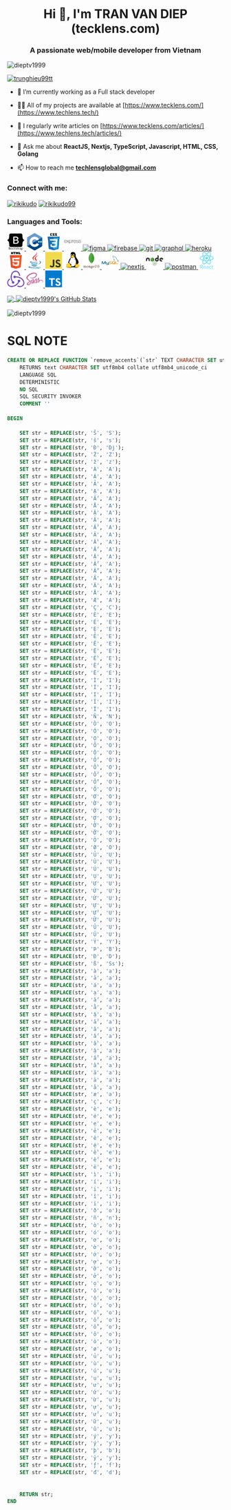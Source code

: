 <h1 align="center">Hi 👋, I'm TRAN VAN DIEP (tecklens.com)</h1>
<h3 align="center">A passionate web/mobile developer from Vietnam</h3>

<p align="left"> <img src="https://komarev.com/ghpvc/?username=dieptv1999&label=Profile%20views&color=0e75b6&style=flat" alt="dieptv1999" /> </p>

<p align="left"> <a href="https://github.com/ryo-ma/github-profile-trophy"><img src="https://github-profile-trophy.vercel.app/?username=dieptv1999" alt="trunghieu99tt" /></a> </p>

- 🌱 I’m currently working as a Full stack developer

- 👨‍💻 All of my projects are available at [https://www.tecklens.com/](https://www.techlens.tech/)

- 📝 I regularly write articles on [https://www.tecklens.com/articles/](https://www.techlens.tech/articles/)

- 💬 Ask me about **ReactJS, Nextjs, TypeScript, Javascript, HTML, CSS, Golang**

- 📫 How to reach me **techlensglobal@gmail.com**

<h3 align="left">Connect with me:</h3>
<p align="left">
<a href="https://www.linkedin.com/in/techlens/" target="blank"><img align="center" src="https://raw.githubusercontent.com/rahuldkjain/github-profile-readme-generator/master/src/images/icons/Social/linked-in-alt.svg" alt="rikikudo" height="30" width="40" /></a>
<a href="https://www.facebook.com/diep.tv99" target="blank"><img align="center" src="https://raw.githubusercontent.com/rahuldkjain/github-profile-readme-generator/master/src/images/icons/Social/facebook.svg" alt="rikikudo99" height="30" width="40" /></a>
</p>

<h3 align="left">Languages and Tools:</h3>
<p align="left"> 
  <a href="https://getbootstrap.com" target="_blank"> <img src="https://raw.githubusercontent.com/devicons/devicon/master/icons/bootstrap/bootstrap-plain-wordmark.svg" alt="bootstrap" width="40" height="40"/> </a>
 <a href="https://www.w3schools.com/cpp/" target="_blank"> <img src="https://raw.githubusercontent.com/devicons/devicon/master/icons/cplusplus/cplusplus-original.svg" alt="cplusplus" width="40" height="40"/> </a>
 <a href="https://www.w3schools.com/css/" target="_blank"> <img src="https://raw.githubusercontent.com/devicons/devicon/master/icons/css3/css3-original-wordmark.svg" alt="css3" width="40" height="40"/> </a>
 <a href="https://expressjs.com" target="_blank"> <img src="https://raw.githubusercontent.com/devicons/devicon/master/icons/express/express-original-wordmark.svg" alt="express" width="40" height="40"/> </a> 
  <a href="https://www.figma.com/" target="_blank"> <img src="https://www.vectorlogo.zone/logos/figma/figma-icon.svg" alt="figma" width="40" height="40"/> </a> <a href="https://firebase.google.com/" target="_blank"> <img src="https://www.vectorlogo.zone/logos/firebase/firebase-icon.svg" alt="firebase" width="40" height="40"/> </a> <a href="https://git-scm.com/" target="_blank"> <img src="https://www.vectorlogo.zone/logos/git-scm/git-scm-icon.svg" alt="git" width="40" height="40"/> </a> <a href="https://graphql.org" target="_blank"> <img src="https://www.vectorlogo.zone/logos/graphql/graphql-icon.svg" alt="graphql" width="40" height="40"/> </a> <a href="https://heroku.com" target="_blank"> <img src="https://www.vectorlogo.zone/logos/heroku/heroku-icon.svg" alt="heroku" width="40" height="40"/> </a> <a href="https://www.w3.org/html/" target="_blank"> <img src="https://raw.githubusercontent.com/devicons/devicon/master/icons/html5/html5-original-wordmark.svg" alt="html5" width="40" height="40"/> </a> <a href="https://www.java.com" target="_blank"> <img src="https://raw.githubusercontent.com/devicons/devicon/master/icons/java/java-original.svg" alt="java" width="40" height="40"/> </a> <a href="https://developer.mozilla.org/en-US/docs/Web/JavaScript" target="_blank"> <img src="https://raw.githubusercontent.com/devicons/devicon/master/icons/javascript/javascript-original.svg" alt="javascript" width="40" height="40"/> </a> <a href="https://www.linux.org/" target="_blank"> <img src="https://raw.githubusercontent.com/devicons/devicon/master/icons/linux/linux-original.svg" alt="linux" width="40" height="40"/> </a> <a href="https://www.mongodb.com/" target="_blank"> <img src="https://raw.githubusercontent.com/devicons/devicon/master/icons/mongodb/mongodb-original-wordmark.svg" alt="mongodb" width="40" height="40"/> </a> <a href="https://www.mysql.com/" target="_blank"> <img src="https://raw.githubusercontent.com/devicons/devicon/master/icons/mysql/mysql-original-wordmark.svg" alt="mysql" width="40" height="40"/> </a> 
  <a href="https://nextjs.org/" target="_blank"> <img src="https://seeklogo.com/images/N/next-js-logo-8FCFF51DD2-seeklogo.com.png" alt="nextjs" width="40" height="40"/> </a> 
  <a href="https://nodejs.org" target="_blank"> <img src="https://raw.githubusercontent.com/devicons/devicon/master/icons/nodejs/nodejs-original-wordmark.svg" alt="nodejs" width="40" height="40"/> </a> <a href="https://postman.com" target="_blank"> <img src="https://www.vectorlogo.zone/logos/getpostman/getpostman-icon.svg" alt="postman" width="40" height="40"/> </a> <a href="https://reactjs.org/" target="_blank"> <img src="https://raw.githubusercontent.com/devicons/devicon/master/icons/react/react-original-wordmark.svg" alt="react" width="40" height="40"/> </a> <a href="https://redux.js.org" target="_blank"> <img src="https://raw.githubusercontent.com/devicons/devicon/master/icons/redux/redux-original.svg" alt="redux" width="40" height="40"/> </a> <a href="https://sass-lang.com" target="_blank"> <img src="https://raw.githubusercontent.com/devicons/devicon/master/icons/sass/sass-original.svg" alt="sass" width="40" height="40"/> </a> <a href="https://www.typescriptlang.org/" target="_blank"> <img src="https://raw.githubusercontent.com/devicons/devicon/master/icons/typescript/typescript-original.svg" alt="typescript" width="40" height="40"/> </a> 
</p>

<a href="https://github.com/dieptv1999/dieptv1999">
  <img align="center" src="https://github-readme-stats.vercel.app/api/top-langs/?username=dieptv1999&hide=html,css&title_color=ffffff&text_color=c9cacc&icon_color=2bbc8a&bg_color=1d1f21" />
</a>
<a href="https://github.com/dieptv1999/dieptv1999">
  <img align="center" src="https://github-readme-stats.vercel.app/api?username=dieptv1999&show_icons=true&line_height=27&count_private=true&title_color=ffffff&text_color=c9cacc&icon_color=2bbc8a&bg_color=1d1f21" alt="dieptv1999's GitHub Stats" />
</a>

<p><img align="center" src="https://github-readme-streak-stats.herokuapp.com/?user=dieptv1999&" alt="dieptv1999" /></p>

# SQL NOTE
```sql
CREATE OR REPLACE FUNCTION `remove_accents`(`str` TEXT CHARACTER SET utf8mb4 collate utf8mb4_unicode_ci )
    RETURNS text CHARACTER SET utf8mb4 collate utf8mb4_unicode_ci
    LANGUAGE SQL
    DETERMINISTIC
    NO SQL
    SQL SECURITY INVOKER
    COMMENT ''

BEGIN

    SET str = REPLACE(str, 'Š', 'S');
    SET str = REPLACE(str, 'š', 's');
    SET str = REPLACE(str, 'Ð', 'Dj');
    SET str = REPLACE(str, 'Ž', 'Z');
    SET str = REPLACE(str, 'ž', 'z');
    SET str = REPLACE(str, 'À', 'A');
    SET str = REPLACE(str, 'Á', 'A');
    SET str = REPLACE(str, 'Ả', 'A');
    SET str = REPLACE(str, 'Ạ', 'A');
    SET str = REPLACE(str, 'Ắ', 'A');
    SET str = REPLACE(str, 'Ằ', 'A');
    SET str = REPLACE(str, 'Ặ', 'A');
    SET str = REPLACE(str, 'Ă', 'A');
    SET str = REPLACE(str, 'Ẳ', 'A');
    SET str = REPLACE(str, 'Â', 'A');
    SET str = REPLACE(str, 'Ầ', 'A');
    SET str = REPLACE(str, 'Ấ', 'A');
    SET str = REPLACE(str, 'Ậ', 'A');
    SET str = REPLACE(str, 'Ẩ', 'A');
    SET str = REPLACE(str, 'Ẫ', 'A');
    SET str = REPLACE(str, 'Ã', 'A');
    SET str = REPLACE(str, 'Ä', 'A');
    SET str = REPLACE(str, 'Å', 'A');
    SET str = REPLACE(str, 'Æ', 'A');
    SET str = REPLACE(str, 'Ç', 'C');
    SET str = REPLACE(str, 'È', 'E');
    SET str = REPLACE(str, 'É', 'E');
    SET str = REPLACE(str, 'Ẹ', 'E');
    SET str = REPLACE(str, 'Ẻ', 'E');
    SET str = REPLACE(str, 'Ê', 'E');
    SET str = REPLACE(str, 'Ệ', 'E');
    SET str = REPLACE(str, 'Ề', 'E');
    SET str = REPLACE(str, 'Ế', 'E');
    SET str = REPLACE(str, 'Ë', 'E');
    SET str = REPLACE(str, 'Ì', 'I');
    SET str = REPLACE(str, 'Í', 'I');
    SET str = REPLACE(str, 'Ị', 'I');
    SET str = REPLACE(str, 'Î', 'I');
    SET str = REPLACE(str, 'Ï', 'I');
    SET str = REPLACE(str, 'Ñ', 'N');
    SET str = REPLACE(str, 'Ò', 'O');
    SET str = REPLACE(str, 'Ó', 'O');
    SET str = REPLACE(str, 'Ọ', 'O');
    SET str = REPLACE(str, 'Ô', 'O');
    SET str = REPLACE(str, 'Ộ', 'O');
    SET str = REPLACE(str, 'Ố', 'O');
    SET str = REPLACE(str, 'Ồ', 'O');
    SET str = REPLACE(str, 'Ổ', 'O');
    SET str = REPLACE(str, 'Ỗ', 'O');
    SET str = REPLACE(str, 'Õ', 'O');
    SET str = REPLACE(str, 'Ơ', 'O');
    SET str = REPLACE(str, 'Ờ', 'O');
    SET str = REPLACE(str, 'Ớ', 'O');
    SET str = REPLACE(str, 'Ợ', 'O');
    SET str = REPLACE(str, 'Ở', 'O');
    SET str = REPLACE(str, 'Ỡ', 'O');
    SET str = REPLACE(str, 'Ö', 'O');
    SET str = REPLACE(str, 'Ø', 'O');
    SET str = REPLACE(str, 'Ủ', 'U');
    SET str = REPLACE(str, 'Ù', 'U');
    SET str = REPLACE(str, 'Ú', 'U');
    SET str = REPLACE(str, 'Ụ', 'U');
    SET str = REPLACE(str, 'Ư', 'U');
    SET str = REPLACE(str, 'Ứ', 'U');
    SET str = REPLACE(str, 'Ừ', 'U');
    SET str = REPLACE(str, 'Ự', 'U');
    SET str = REPLACE(str, 'Ử', 'U');
    SET str = REPLACE(str, 'Ữ', 'U');
    SET str = REPLACE(str, 'Û', 'U');
    SET str = REPLACE(str, 'Ü', 'U');
    SET str = REPLACE(str, 'Ý', 'Y');
    SET str = REPLACE(str, 'Þ', 'B');
    SET str = REPLACE(str, 'Đ', 'D');
    SET str = REPLACE(str, 'ß', 'Ss');
    SET str = REPLACE(str, 'à', 'a');
    SET str = REPLACE(str, 'ả', 'a');
    SET str = REPLACE(str, 'á', 'a');
    SET str = REPLACE(str, 'ạ', 'a');
    SET str = REPLACE(str, 'ắ', 'a');
    SET str = REPLACE(str, 'ằ', 'a');
    SET str = REPLACE(str, 'ặ', 'a');
    SET str = REPLACE(str, 'ẳ', 'a');
    SET str = REPLACE(str, 'â', 'a');
    SET str = REPLACE(str, 'ấ', 'a');
    SET str = REPLACE(str, 'ầ', 'a');
    SET str = REPLACE(str, 'ậ', 'a');
    SET str = REPLACE(str, 'ẩ', 'a');
    SET str = REPLACE(str, 'ẫ', 'a');
    SET str = REPLACE(str, 'ã', 'a');
    SET str = REPLACE(str, 'ä', 'a');
    SET str = REPLACE(str, 'å', 'a');
    SET str = REPLACE(str, 'æ', 'a');
    SET str = REPLACE(str, 'ç', 'c');
    SET str = REPLACE(str, 'è', 'e');
    SET str = REPLACE(str, 'é', 'e');
    SET str = REPLACE(str, 'ẹ', 'e');
    SET str = REPLACE(str, 'ẻ', 'e');
    SET str = REPLACE(str, 'ê', 'e');
    SET str = REPLACE(str, 'ệ', 'e');
    SET str = REPLACE(str, 'ề', 'e');
    SET str = REPLACE(str, 'ế', 'e');
    SET str = REPLACE(str, 'ë', 'e');
    SET str = REPLACE(str, 'ì', 'i');
    SET str = REPLACE(str, 'í', 'i');
    SET str = REPLACE(str, 'ị', 'i');
    SET str = REPLACE(str, 'î', 'i');
    SET str = REPLACE(str, 'ï', 'i');
    SET str = REPLACE(str, 'ð', 'o');
    SET str = REPLACE(str, 'ñ', 'n');
    SET str = REPLACE(str, 'ò', 'o');
    SET str = REPLACE(str, 'ó', 'o');
    SET str = REPLACE(str, 'ơ', 'o');
    SET str = REPLACE(str, 'ờ', 'o');
    SET str = REPLACE(str, 'ớ', 'o');
    SET str = REPLACE(str, 'ợ', 'o');
    SET str = REPLACE(str, 'ỡ', 'o');
    SET str = REPLACE(str, 'ở', 'o');
    SET str = REPLACE(str, 'ọ', 'o');
    SET str = REPLACE(str, 'ô', 'o');
    SET str = REPLACE(str, 'ộ', 'o');
    SET str = REPLACE(str, 'ố', 'o');
    SET str = REPLACE(str, 'ồ', 'o');
    SET str = REPLACE(str, 'ổ', 'o');
    SET str = REPLACE(str, 'ỗ', 'o');
    SET str = REPLACE(str, 'õ', 'o');
    SET str = REPLACE(str, 'ö', 'o');
    SET str = REPLACE(str, 'ø', 'o');
    SET str = REPLACE(str, 'ủ', 'u');
    SET str = REPLACE(str, 'ù', 'u');
    SET str = REPLACE(str, 'ú', 'u');
    SET str = REPLACE(str, 'ụ', 'u');
    SET str = REPLACE(str, 'ư', 'u');
    SET str = REPLACE(str, 'ứ', 'u');
    SET str = REPLACE(str, 'ừ', 'u');
    SET str = REPLACE(str, 'ự', 'u');
    SET str = REPLACE(str, 'ử', 'u');
    SET str = REPLACE(str, 'ữ', 'u');
    SET str = REPLACE(str, 'û', 'u');
    SET str = REPLACE(str, 'ý', 'y');
    SET str = REPLACE(str, 'ý', 'y');
    SET str = REPLACE(str, 'þ', 'b');
    SET str = REPLACE(str, 'ÿ', 'y');
    SET str = REPLACE(str, 'ƒ', 'f');
    SET str = REPLACE(str, 'đ', 'd');


    RETURN str;
END
```
